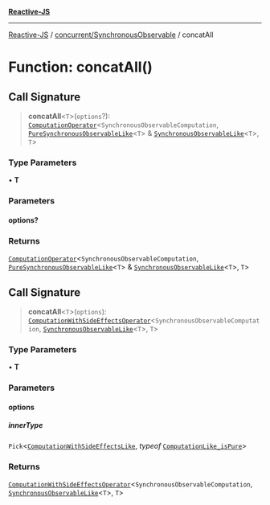 [**Reactive-JS**](../../../README.md)

***

[Reactive-JS](../../../README.md) / [concurrent/SynchronousObservable](../README.md) / concatAll

# Function: concatAll()

## Call Signature

> **concatAll**\<`T`\>(`options`?): [`ComputationOperator`](../../../computations/type-aliases/ComputationOperator.md)\<`SynchronousObservableComputation`, [`PureSynchronousObservableLike`](../../interfaces/PureSynchronousObservableLike.md)\<`T`\> & [`SynchronousObservableLike`](../../interfaces/SynchronousObservableLike.md)\<`T`\>, `T`\>

### Type Parameters

• **T**

### Parameters

#### options?

### Returns

[`ComputationOperator`](../../../computations/type-aliases/ComputationOperator.md)\<`SynchronousObservableComputation`, [`PureSynchronousObservableLike`](../../interfaces/PureSynchronousObservableLike.md)\<`T`\> & [`SynchronousObservableLike`](../../interfaces/SynchronousObservableLike.md)\<`T`\>, `T`\>

## Call Signature

> **concatAll**\<`T`\>(`options`): [`ComputationWithSideEffectsOperator`](../../../computations/type-aliases/ComputationWithSideEffectsOperator.md)\<`SynchronousObservableComputation`, [`SynchronousObservableLike`](../../interfaces/SynchronousObservableLike.md)\<`T`\>, `T`\>

### Type Parameters

• **T**

### Parameters

#### options

##### innerType

`Pick`\<[`ComputationWithSideEffectsLike`](../../../computations/interfaces/ComputationWithSideEffectsLike.md), *typeof* [`ComputationLike_isPure`](../../../computations/variables/ComputationLike_isPure.md)\>

### Returns

[`ComputationWithSideEffectsOperator`](../../../computations/type-aliases/ComputationWithSideEffectsOperator.md)\<`SynchronousObservableComputation`, [`SynchronousObservableLike`](../../interfaces/SynchronousObservableLike.md)\<`T`\>, `T`\>
